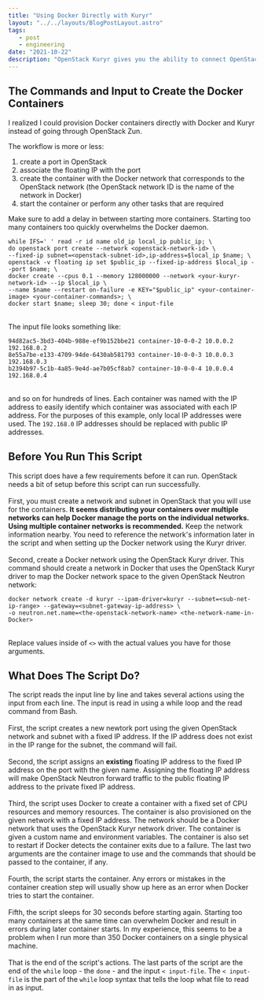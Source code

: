 ```yaml
---
title: "Using Docker Directly with Kuryr"
layout: "../../layouts/BlogPostLayout.astro"
tags:
   - post
   - engineering
date: "2021-10-22"
description: "OpenStack Kuryr gives you the ability to connect OpenStack networks into Docker's namespace. I used Docker directly with Kuryr instead of OpenStack Zun to streamline managing containers."
---
```


## The Commands and Input to Create the Docker Containers
I realized I could provision Docker containers directly with Docker and Kuryr instead of going through OpenStack Zun.

The workflow is more or less:

1. create a port in OpenStack
2. associate the floating IP with the port
3. create the container with the Docker network that corresponds to the OpenStack network (the OpenStack network ID is the name of the network in Docker)
4. start the container or perform any other tasks that are required

Make sure to add a delay in between starting more containers. Starting too many containers too quickly overwhelms the Docker daemon.

```Shell
while IFS=' ' read -r id name old_ip local_ip public_ip; \
do openstack port create --network <openstack-network-id> \
--fixed-ip subnet=<openstack-subnet-id>,ip-address=$local_ip $name; \
openstack -v floating ip set $public_ip --fixed-ip-address $local_ip --port $name; \
docker create --cpus 0.1 --memory 128000000 --network <your-kuryr-network-id> --ip $local_ip \
--name $name --restart on-failure -e KEY="$public_ip" <your-container-image> <your-container-commands>; \
docker start $name; sleep 30; done < input-file
```
\
The input file looks something like:

```
94d82ac5-3bd3-404b-988e-ef9b152bbe21 container-10-0-0-2 10.0.0.2 192.168.0.2
8e55a7be-e133-4709-94de-6430ab581793 container-10-0-0-3 10.0.0.3 192.168.0.3
b2394b97-5c1b-4a85-9e4d-ae7b05cf8ab7 container-10-0-0-4 10.0.0.4 192.168.0.4
```
\
and so on for hundreds of lines. Each container was named  with the IP address to easily identify which container was associated with each IP address. For the purposes of this example, only local IP addresses were used. The `192.168.0` IP addresses should be replaced with public IP addresses.

## Before You Run This Script

This script does have a few requirements before it can run. OpenStack needs a bit of setup before this script can run successfully.\
\
First, you must create a network and subnet in OpenStack that you will use for the containers. **It seems distributing your containers over multiple networks can help Docker manage the ports on the individual networks. Using multiple container networks is recommended.** Keep the network information nearby. You need to reference the network's information later in the script and when setting up the Docker network using the Kuryr driver.\
\
Second, create a Docker network using the OpenStack Kuryr driver. This command should create a network in Docker that uses the OpenStack Kuryr driver to map the Docker network space to the given OpenStack Neutron network:
```
docker network create -d kuryr --ipam-driver=kuryr --subnet=<sub-net-ip-range> --gateway=<subnet-gateway-ip-address> \
-o neutron.net.name=<the-openstack-network-name> <the-network-name-in-Docker>
```
\
Replace values inside of `<>` with the actual values you have for those arguments.

## What Does The Script Do?

The script reads the input line by line and takes several actions using the input from each line. The input is read in using a while loop and the read command from Bash.\
\
First, the script creates a new newtork port using the given OpenStack network and subnet with a fixed IP address. If the IP address does not exist in the IP range for the subnet, the command will fail.\
\
Second, the script assigns an **existing** floating IP address to the fixed IP address on the port with the given name. Assigning the floating IP address will make OpenStack Neutron forward traffic to the public floating IP address to the private fixed IP address.\
\
Third, the script uses Docker to create a container with a fixed set of CPU resources and memory resources. The container is also provisioned on the given network with a fixed IP address. The network should be a Docker network that uses the OpenStack Kuryr network driver. The container is given a custom name and environment variables. The container is also set to restart if Docker detects the container exits due to a failure. The last two arguments are the container image to use and the commands that should be passed to the container, if any.\
\
Fourth, the script starts the container. Any errors or mistakes in the container creation step will usually show up here as an error when Docker tries to start the container.\
\
Fifth, the script sleeps for 30 seconds before starting again. Starting too many containers at the same time can overwhelm Docker and result in errors during later container starts. In my experience, this seems to be a problem when I run more than 350 Docker containers on a single physical machine.\
\
That is the end of the script's actions. The last parts of the script are the end of the `while` loop - the `done` - and the input `< input-file`. The `< input-file` is the part of the `while` loop syntax that tells the loop what file to read in as input.